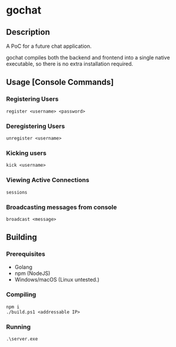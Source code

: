 # gochat

## Description
A PoC for a future chat application.

gochat compiles both the backend and frontend into a single native executable, so there is no extra installation required.

## Usage [Console Commands]
### Registering Users
```register <username> <password>```
### Deregistering Users
```unregister <username>```
### Kicking users
```kick <username>```
### Viewing Active Connections
```sessions```
### Broadcasting messages from console
```broadcast <message>```

## Building

### Prerequisites 
- Golang 
- npm (NodeJS)
- Windows/macOS (Linux untested.)

### Compiling
```
npm i
./build.ps1 <addressable IP>
```

### Running
```
.\server.exe
```